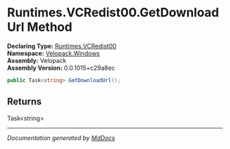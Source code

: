 ﻿<!--  
  <auto-generated>   
    The contents of this file were generated by a tool.  
    Changes to this file may be list if the file is regenerated  
  </auto-generated>   
-->

# Runtimes.VCRedist00.GetDownloadUrl Method

**Declaring Type:** [Runtimes.VCRedist00](../index.md)  
**Namespace:** [Velopack.Windows](../../../index.md)  
**Assembly:** Velopack  
**Assembly Version:** 0.0.1015+c29a8ec

```csharp
public Task<string> GetDownloadUrl();
```

## Returns

Task\<string\>

___

*Documentation generated by [MdDocs](https://github.com/ap0llo/mddocs)*
